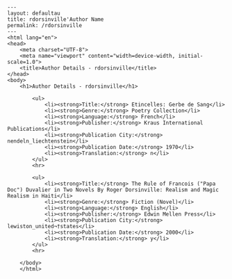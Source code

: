 
    ---
    layout: defaultau
    title: rdorsinville'Author Name 
    permalink: /rdorsinville
    ---
    <html lang="en">
    <head>
        <meta charset="UTF-8">
        <meta name="viewport" content="width=device-width, initial-scale=1.0">
        <title>Author Details - rdorsinville</title>
    </head>
    <body>
        <h1>Author Details - rdorsinville</h1>
        
            <ul>
                <li><strong>Title:</strong> Etincelles: Gerbe de Sang</li>
                <li><strong>Genre:</strong> Poetry Collection</li>
                <li><strong>Language:</strong> French</li>
                <li><strong>Publisher:</strong> Kraus International Publications</li>
                <li><strong>Publication City:</strong> nendeln_liechtenstein</li>
                <li><strong>Publication Date:</strong> 1970</li>
                <li><strong>Translation:</strong> n</li>
            </ul>
            <hr>
            
            <ul>
                <li><strong>Title:</strong> The Rule of Francois ("Papa Doc") Duvalier in Two Novels By Roger Dorsinville: Realism and Magic Realism in Haiti</li>
                <li><strong>Genre:</strong> Fiction (Novel)</li>
                <li><strong>Language:</strong> English</li>
                <li><strong>Publisher:</strong> Edwin Mellen Press</li>
                <li><strong>Publication City:</strong> lewiston_united¬†states</li>
                <li><strong>Publication Date:</strong> 2000</li>
                <li><strong>Translation:</strong> y</li>
            </ul>
            <hr>
            
        </body>
        </html>
        